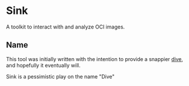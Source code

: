 # Sink #

A toolkit to interact with and analyze OCI images.

## Name ##
This tool was initially written with the intention to provide a snappier [dive](https://github.com/wagoodman/dive),
and hopefully it eventually will.

Sink is a pessimistic play on the name "Dive"
